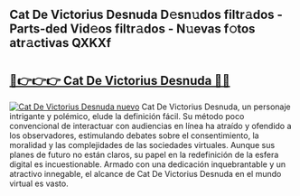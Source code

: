 ## Cat De Victorius Desnuda D𝚎sn𝚞dos filtr𝚊dos - Parts-ded Vid𝚎os filtr𝚊dos - N𝚞evas f𝚘tos atr𝚊ctivas QXKXf

# <h2><a href="http://mb4h0wk.tromn.icu/?c=Cat+De+Victorius+Desnuda">🔗👉👉👉 Cat De Victorius Desnuda 🔗🔗</a></h2>

[![Cat De Victorius Desnuda nuevo](https://i.imgur.com/pEAQMta.gif)](http://mb4h0wk.tromn.icu/?c=Cat+De+Victorius+Desnuda)
Cat De Victorius Desnuda, un personaje intrigante y polémico, elude la definición fácil. Su método poco convencional de interactuar con audiencias en línea ha atraído y ofendido a los observadores, estimulando debates sobre el consentimiento, la moralidad y las complejidades de las sociedades virtuales. Aunque sus planes de futuro no están claros, su papel en la redefinición de la esfera digital es incuestionable. Armado con una dedicación inquebrantable y un atractivo innegable, el alcance de Cat De Victorius Desnuda en el mundo virtual es vasto.
